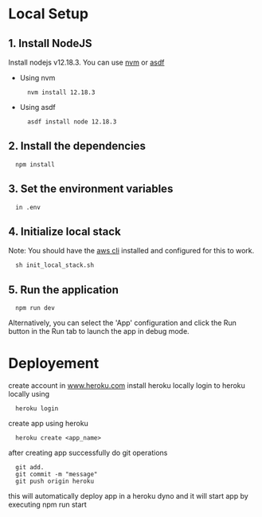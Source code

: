 # Local Setup

## 1. Install NodeJS
Install nodejs v12.18.3. You can use [nvm](https://github.com/nvm-sh/nvm) or [asdf](https://asdf-vm.com/#/)

- Using nvm
  ```
    nvm install 12.18.3
  ```
- Using asdf
  ```
    asdf install node 12.18.3
  ```

## 2. Install the dependencies

  ```
    npm install
  ```


## 3. Set the environment variables
  ```
    in .env
  ```
## 4. Initialize local stack
  Note: You should have the [aws cli](https://docs.aws.amazon.com/cli/latest/userguide/install-cliv2.html) installed and configured for this to work.
  ```
    sh init_local_stack.sh
  ```
## 5. Run the application
  ```
    npm run dev
  ```
  Alternatively, you can select the 'App' configuration and click the Run button in the Run tab to launch the app in debug mode.

# Deployement
  create account in www.heroku.com
  install heroku locally
  login to heroku locally using
  ``` 
    heroku login
  ```
  create app using heroku
  ```
    heroku create <app_name>
  ```
  after creating app successfully
  do git operations
  ```
    git add.
    git commit -m "message"
    git push origin heroku
  ```
  this will automatically deploy app in a heroku dyno and it will start app by executing npm run start